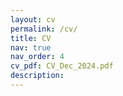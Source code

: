 ```yaml
---
layout: cv
permalink: /cv/
title: CV
nav: true
nav_order: 4
cv_pdf: CV_Dec_2024.pdf
description: 
---
```

